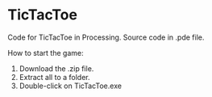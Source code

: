 # TicTacToe
Code for TicTacToe in Processing.
Source code in .pde file.

How to start the game:
1. Download the .zip file.
2. Extract all to a folder.
3. Double-click on TicTacToe.exe
